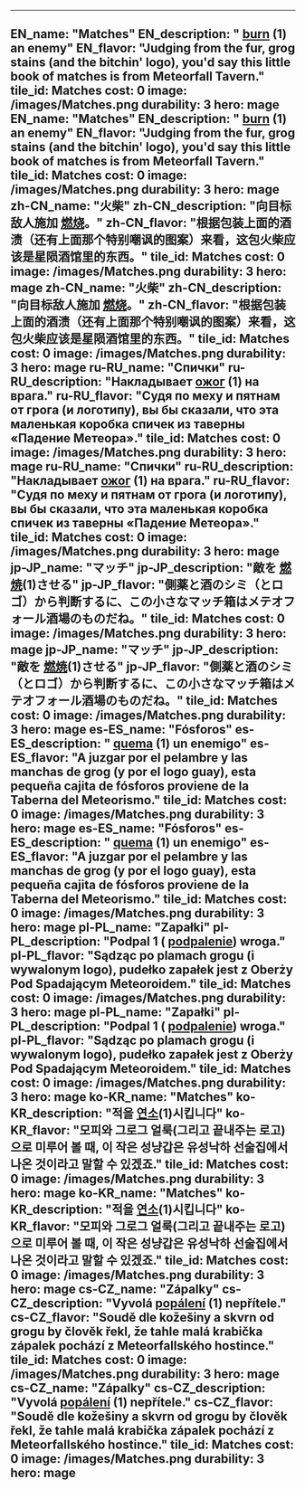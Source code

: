 ---

EN_name: "Matches"
EN_description: " <u>burn</u> (1) an enemy"
EN_flavor: "Judging from the fur, grog stains (and the bitchin' logo), you'd say this little book of matches is  from Meteorfall Tavern."
tile_id: Matches
cost: 0
image: /images/Matches.png
durability: 3
hero: mage
EN_name: "Matches"
EN_description: " <u>burn</u> (1) an enemy"
EN_flavor: "Judging from the fur, grog stains (and the bitchin' logo), you'd say this little book of matches is  from Meteorfall Tavern."
tile_id: Matches
cost: 0
image: /images/Matches.png
durability: 3
hero: mage
zh-CN_name: "火柴"
zh-CN_description: "向目标敌人施加 <u>燃烧</u>。"
zh-CN_flavor: "根据包装上面的酒渍（还有上面那个特别嘲讽的图案）来看，这包火柴应该是星陨酒馆里的东西。"
tile_id: Matches
cost: 0
image: /images/Matches.png
durability: 3
hero: mage
zh-CN_name: "火柴"
zh-CN_description: "向目标敌人施加 <u>燃烧</u>。"
zh-CN_flavor: "根据包装上面的酒渍（还有上面那个特别嘲讽的图案）来看，这包火柴应该是星陨酒馆里的东西。"
tile_id: Matches
cost: 0
image: /images/Matches.png
durability: 3
hero: mage
ru-RU_name: "Спички"
ru-RU_description: "Накладывает  <u>ожог</u> (1) на врага."
ru-RU_flavor: "Судя по меху и пятнам от грога (и логотипу), вы бы сказали, что эта маленькая коробка спичек из таверны «Падение Метеора»."
tile_id: Matches
cost: 0
image: /images/Matches.png
durability: 3
hero: mage
ru-RU_name: "Спички"
ru-RU_description: "Накладывает  <u>ожог</u> (1) на врага."
ru-RU_flavor: "Судя по меху и пятнам от грога (и логотипу), вы бы сказали, что эта маленькая коробка спичек из таверны «Падение Метеора»."
tile_id: Matches
cost: 0
image: /images/Matches.png
durability: 3
hero: mage
jp-JP_name: "マッチ"
jp-JP_description: "敵を <u>燃焼</u>(1)させる"
jp-JP_flavor: "側薬と酒のシミ（とロゴ）から判断するに、この小さなマッチ箱はメテオフォール酒場のものだね。"
tile_id: Matches
cost: 0
image: /images/Matches.png
durability: 3
hero: mage
jp-JP_name: "マッチ"
jp-JP_description: "敵を <u>燃焼</u>(1)させる"
jp-JP_flavor: "側薬と酒のシミ（とロゴ）から判断するに、この小さなマッチ箱はメテオフォール酒場のものだね。"
tile_id: Matches
cost: 0
image: /images/Matches.png
durability: 3
hero: mage
es-ES_name: "Fósforos"
es-ES_description: " <u>quema</u> (1) un enemigo"
es-ES_flavor: "A juzgar por el pelambre y las manchas de grog (y por el logo guay), esta pequeña cajita de fósforos proviene de la Taberna del Meteorismo."
tile_id: Matches
cost: 0
image: /images/Matches.png
durability: 3
hero: mage
es-ES_name: "Fósforos"
es-ES_description: " <u>quema</u> (1) un enemigo"
es-ES_flavor: "A juzgar por el pelambre y las manchas de grog (y por el logo guay), esta pequeña cajita de fósforos proviene de la Taberna del Meteorismo."
tile_id: Matches
cost: 0
image: /images/Matches.png
durability: 3
hero: mage
pl-PL_name: "Zapałki"
pl-PL_description: "Podpal 1 ( <u>podpalenie</u>) wroga."
pl-PL_flavor: "Sądząc po plamach grogu (i wywalonym logo), pudełko zapałek jest z Oberży Pod Spadającym Meteoroidem."
tile_id: Matches
cost: 0
image: /images/Matches.png
durability: 3
hero: mage
pl-PL_name: "Zapałki"
pl-PL_description: "Podpal 1 ( <u>podpalenie</u>) wroga."
pl-PL_flavor: "Sądząc po plamach grogu (i wywalonym logo), pudełko zapałek jest z Oberży Pod Spadającym Meteoroidem."
tile_id: Matches
cost: 0
image: /images/Matches.png
durability: 3
hero: mage
ko-KR_name: "Matches"
ko-KR_description: "적을  <u>연소</u>(1)시킵니다"
ko-KR_flavor: "모피와 그로그 얼룩(그리고 끝내주는 로고)으로 미루어 볼 때, 이 작은 성냥갑은 유성낙하 선술집에서 나온 것이라고 말할 수 있겠죠."
tile_id: Matches
cost: 0
image: /images/Matches.png
durability: 3
hero: mage
ko-KR_name: "Matches"
ko-KR_description: "적을  <u>연소</u>(1)시킵니다"
ko-KR_flavor: "모피와 그로그 얼룩(그리고 끝내주는 로고)으로 미루어 볼 때, 이 작은 성냥갑은 유성낙하 선술집에서 나온 것이라고 말할 수 있겠죠."
tile_id: Matches
cost: 0
image: /images/Matches.png
durability: 3
hero: mage
cs-CZ_name: "Zápalky"
cs-CZ_description: "Vyvolá  <u>popálení</u> (1) nepřítele."
cs-CZ_flavor: "Soudě dle kožešiny a skvrn od grogu by člověk řekl, že tahle malá krabička zápalek pochází z Meteorfallského hostince."
tile_id: Matches
cost: 0
image: /images/Matches.png
durability: 3
hero: mage
cs-CZ_name: "Zápalky"
cs-CZ_description: "Vyvolá  <u>popálení</u> (1) nepřítele."
cs-CZ_flavor: "Soudě dle kožešiny a skvrn od grogu by člověk řekl, že tahle malá krabička zápalek pochází z Meteorfallského hostince."
tile_id: Matches
cost: 0
image: /images/Matches.png
durability: 3
hero: mage
---